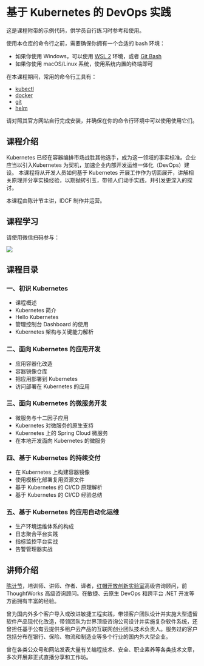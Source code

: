 
基于 Kubernetes 的 DevOps 实践
=======

这是课程附带的示例代码，供学员自行练习时参考和使用。

使用本仓库的命令行之前，需要确保你拥有一个合适的 bash 环境：

* 如果你使用 Windows，可以使用 [WSL 2](https://docs.microsoft.com/zh-cn/windows/wsl/wsl2-install) 环境，或者 [Git Bash](https://git-scm.com/download/win)
* 如果你使用 macOS/Linux 系统，使用系统内置的终端即可

在本课程期间，常用的命令行工具有：

* [kubectl](https://kubernetes.io/zh/docs/tasks/tools/install-kubectl/)
* [docker](https://www.docker.com/products/docker-desktop)
* [git](https://git-scm.com/)
* [helm](https://helm.sh/docs/intro/install/)

请对照其官方网站自行完成安装，并确保在你的命令行环境中可以使用使用它们。

## 课程介绍

Kubernetes 已经在容器编排市场战胜其他选手，成为这一领域的事实标准。企业应当以引入Kubernetes 为契机，加速企业内部开发运维一体化（DevOps）建设。
本课程将从开发人员如何基于 Kubernetes 开展工作作为切面展开，讲解相关原理并分享实操经验，以期抛砖引玉，带领人们动手实践，并引发更深入的探讨。

本课程由陈计节主讲，IDCF 制作并运营。

## 课程学习

请使用微信扫码参与：

![](/assets/buy.jpeg)

## 课程目录


### 一、初识 Kubernetes

* 课程概述
* Kubernetes 简介
* Hello Kubernetes
* 管理控制台 Dashboard 的使用
* Kubernetes 架构与关键能力解析

### 二、面向 Kubernetes 的应用开发

* 应用容器化改造
* 容器镜像仓库
* 把应用部署到 Kubernetes
* 访问部署在 Kubernetes 的应用

### 三、面向 Kubernetes 的微服务开发

* 微服务与十二因子应用
* Kubernetes 对微服务的原生支持
* Kubernetes 上的 Spring Cloud 微服务
* 在本地开发面向 Kubernetes 的微服务

### 四、基于 Kubernetes 的持续交付

* 在 Kubernetes 上构建容器镜像
* 使用模板化部署复用资源文件
* 基于 Kubernetes 的 CI/CD 原理解析
* 基于 Kubernetes 的 CI/CD 经验总结

### 五、基于 Kubernetes 的应用自动化运维

* 生产环境运维体系的构成
* 日志聚合平台实践
* 指标监控平台实战
* 告警管理器实战

## 讲师介绍

[陈计节](https://blog.jijiechen.com)，培训师、讲师、作者、译者，[红帽开放创新实验室](https://www.redhat.com/en/services/consulting/open-innovation-labs)高级咨询顾问，前 ThoughtWorks 高级咨询顾问。在敏捷、云原生 DevOps 和跨平台 .NET 开发等方面拥有丰富的经验。

曾为国内外多个客户导入或改进敏捷工程实践，带领客户团队设计并实施大型遗留软件产品现代化改造，带领团队为世界顶级咨询公司设计并实施复杂软件系统，还曾担任基于公有云提供多租户云产品的互联网创业团队技术负责人。服务过的客户包括分布在银行、保险、物流和制造业等多个行业的国内外大型企业。

曾在各类公众号和网站发表大量有关编程技术、安全、职业素养等各类技术文章，多次开展非正式直播分享和工作坊。


